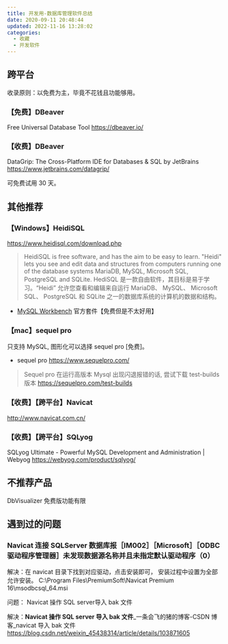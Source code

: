 ```yaml
---
title: 开发用-数据库管理软件总结
date: 2020-09-11 20:48:44
updated: 2022-11-16 13:28:02
categories:
  - 收藏
  - 开发软件
---
```


## 跨平台

收录原则：以免费为主，毕竟不花钱且功能够用。

### 【免费】DBeaver

Free Universal Database Tool <https://dbeaver.io/>

### 【收费】DBeaver

DataGrip: The Cross-Platform IDE for Databases & SQL by JetBrains
<https://www.jetbrains.com/datagrip/>

可免费试用 30 天。

## 其他推荐

### 【Windows】HeidiSQL

<https://www.heidisql.com/download.php>

> HeidiSQL is free software, and has the aim to be easy to learn. "Heidi" lets you see and edit data and structures from computers running one of the database systems MariaDB, MySQL, Microsoft SQL, PostgreSQL and SQLite.
> HediSQL 是一款自由软件，其目标是易于学习。“Heidi” 允许您查看和编辑来自运行 MariaDB、 MySQL、 Microsoft SQL、 PostgreSQL 和 SQLite 之一的数据库系统的计算机的数据和结构。

* [MySQL Workbench](https://dev.mysql.com/downloads/workbench/) 官方套件【免费但是不太好用】

### 【mac】sequel pro

只支持 MySQL, 图形化可以选择 sequel pro [免费]。

* sequel pro
<https://www.sequelpro.com/>

> Sequel pro 在运行高版本 Mysql 出现闪退报错的话, 尝试下载 test-builds 版本 <https://sequelpro.com/test-builds>

### 【收费】【跨平台】Navicat

<http://www.navicat.com.cn/>

### 【收费】【跨平台】SQLyog

SQLyog Ultimate - Powerful MySQL Development and Administration | Webyog
<https://webyog.com/product/sqlyog/>

## 不推荐产品

DbVisualizer
免费版功能有限

## 遇到过的问题

### Navicat 连接 SQLServer 数据库报［IM002］［Microsoft］［ODBC 驱动程序管理器］未发现数据源名称并且未指定默认驱动程序（0）

解决：在 navicat 目录下找到对应驱动，点击安装即可， 安装过程中设置为全部允许安装。
C:\Program Files\PremiumSoft\Navicat Premium 16\msodbcsql_64.msi

问题： Navicat 操作 SQL server导入 bak 文件

解决：**Navicat 操作 SQL server 导入 bak 文件**_一条会飞的猪的博客-CSDN 博客_navicat 导入 bak 文件
<https://blog.csdn.net/weixin_45438314/article/details/103871605>
